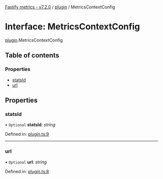 [Fastify metrics - v7.2.0](../README.md) / [plugin](../modules/plugin.md) / MetricsContextConfig

# Interface: MetricsContextConfig

[plugin](../modules/plugin.md).MetricsContextConfig

## Table of contents

### Properties

- [statsId](plugin.metricscontextconfig.md#statsid)
- [url](plugin.metricscontextconfig.md#url)

## Properties

### statsId

• `Optional` **statsId**: *string*

Defined in: [plugin.ts:9](https://github.com/SkeLLLa/fastify-metrics/blob/a847821/src/plugin.ts#L9)

___

### url

• `Optional` **url**: *string*

Defined in: [plugin.ts:8](https://github.com/SkeLLLa/fastify-metrics/blob/a847821/src/plugin.ts#L8)
